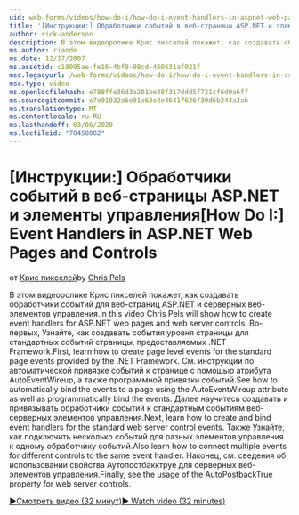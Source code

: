 ```yaml
---
uid: web-forms/videos/how-do-i/how-do-i-event-handlers-in-aspnet-web-pages-and-controls
title: '[Инструкции:] Обработчики событий в веб-страницы ASP.NET и элементы управления | Документация Майкрософт'
author: rick-anderson
description: В этом видеоролике Крис пикселей покажет, как создавать обработчики событий для веб-страниц ASP.NET и серверных веб-элементов управления. Во-первых, Узнайте, как создать события уровня страницы f...
ms.author: riande
ms.date: 12/17/2007
ms.assetid: c18095ae-fe16-4bf9-98cd-460631af021f
msc.legacyurl: /web-forms/videos/how-do-i/how-do-i-event-handlers-in-aspnet-web-pages-and-controls
msc.type: video
ms.openlocfilehash: e788ffe36d3a201be38f317ddd5f721cf6d9a6ff
ms.sourcegitcommit: e7e91932a6e91a63e2e46417626f39d6b244a3ab
ms.translationtype: MT
ms.contentlocale: ru-RU
ms.lasthandoff: 03/06/2020
ms.locfileid: "78458082"
---
```

# <a name="how-do-i-event-handlers-in-aspnet-web-pages-and-controls"></a><span data-ttu-id="e4e02-104">[Инструкции:] Обработчики событий в веб-страницы ASP.NET и элементы управления</span><span class="sxs-lookup"><span data-stu-id="e4e02-104">[How Do I:] Event Handlers in ASP.NET Web Pages and Controls</span></span>

<span data-ttu-id="e4e02-105">от [Крис пикселей](https://twitter.com/chrispels)</span><span class="sxs-lookup"><span data-stu-id="e4e02-105">by [Chris Pels](https://twitter.com/chrispels)</span></span>

<span data-ttu-id="e4e02-106">В этом видеоролике Крис пикселей покажет, как создавать обработчики событий для веб-страниц ASP.NET и серверных веб-элементов управления.</span><span class="sxs-lookup"><span data-stu-id="e4e02-106">In this video Chris Pels will show how to create event handlers for ASP.NET web pages and web server controls.</span></span> <span data-ttu-id="e4e02-107">Во-первых, Узнайте, как создавать события уровня страницы для стандартных событий страницы, предоставляемых .NET Framework.</span><span class="sxs-lookup"><span data-stu-id="e4e02-107">First, learn how to create page level events for the standard page events provided by the .NET Framework.</span></span> <span data-ttu-id="e4e02-108">См. инструкции по автоматической привязке событий к странице с помощью атрибута AutoEventWireup, а также программной привязки событий.</span><span class="sxs-lookup"><span data-stu-id="e4e02-108">See how to automatically bind the events to a page using the AutoEventWireup attribute as well as programmatically bind the events.</span></span> <span data-ttu-id="e4e02-109">Далее научитесь создавать и привязывать обработчики событий к стандартным событиям веб-серверных элементов управления.</span><span class="sxs-lookup"><span data-stu-id="e4e02-109">Next, learn how to create and bind event handlers for the standard web server control events.</span></span> <span data-ttu-id="e4e02-110">Также Узнайте, как подключить несколько событий для разных элементов управления к одному обработчику событий.</span><span class="sxs-lookup"><span data-stu-id="e4e02-110">Also learn how to connect multiple events for different controls to the same event handler.</span></span> <span data-ttu-id="e4e02-111">Наконец, см. сведения об использовании свойства Аутопостбакктруе для серверных веб-элементов управления.</span><span class="sxs-lookup"><span data-stu-id="e4e02-111">Finally, see the usage of the AutoPostbackTrue property for web server controls.</span></span>

[<span data-ttu-id="e4e02-112">&#9654;Смотреть видео (32 минут)</span><span class="sxs-lookup"><span data-stu-id="e4e02-112">&#9654; Watch video (32 minutes)</span></span>](https://channel9.msdn.com/Blogs/ASP-NET-Site-Videos/how-do-i-event-handlers-in-aspnet-web-pages-and-controls)
